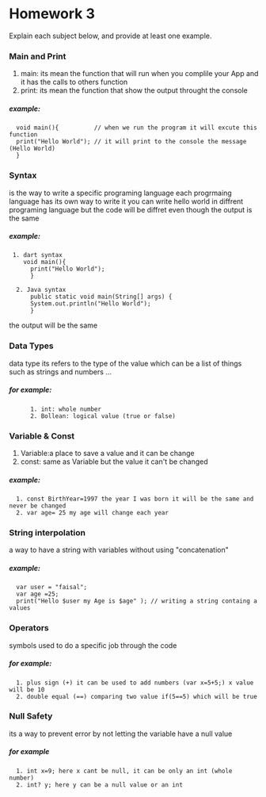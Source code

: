 # Homework 3

Explain each subject below, and provide at least one example.

### Main and Print
  1. main: its mean the function that will run when you complile your App and it has the calls to others function
  2. print: its mean the function that show the output throught the console
  

  ##### example:
      void main(){          // when we run the program it will excute this function
      print("Hello World"); // it will print to the console the message (Hello World)
      }

### Syntax
  is the way to write a specific programing language each progrmaing language has its own way to write it you can write hello world in diffrent programing language   but the code will be diffret even though the output is the same

  ##### example:
     1. dart syntax
        void main(){
          print("Hello World");
          }
          
      2. Java syntax
          public static void main(String[] args) {
          System.out.println("Hello World");
          }
  the output will be the same

### Data Types
  data type its refers to the type of the value
  which can be a list of things such as strings and numbers ...
   ##### for example:
          1. int: whole number
          2. Bollean: logical value (true or false)

### Variable & Const
  1. Variable:a place to save a value and it can be change
  2. const: same as Variable but the value it can't be changed

  ##### example:
      1. const BirthYear=1997 the year I was born it will be the same and never be changed
      2. var age= 25 my age will change each year

### String interpolation
  a way to have a string with variables without using "concatenation"

 ##### example:
      var user = "faisal";
      var age =25;
      print("Hello $user my Age is $age" ); // writing a string containg a values

### Operators
  symbols used to do a specific job through the code

  ##### for example:
      1. plus sign (+) it can be used to add numbers (var x=5+5;) x value will be 10
      2. double equal (==) comparing two value if(5==5) which will be true

### Null Safety
  its a way to prevent error by not letting the variable have a null value

  ##### for example
      1. int x=9; here x cant be null, it can be only an int (whole number)
      2. int? y; here y can be a null value or an int
